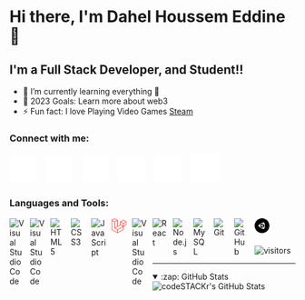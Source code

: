 # Hi there, I'm Dahel Houssem Eddine👋 


## I'm a Full Stack Developer, and Student!!


- 🌱 I’m currently learning everything 🤣
- 🥅 2023 Goals: Learn more about web3
- ⚡ Fun fact: I love Playing Video Games
[Steam](https://steamcommunity.com/id/xd_houssem19)

### Connect with me:

[![](./img/globe-dark.svg)]()
&nbsp;&nbsp;
[![](./img/youtube-dark.svg)](www.youtube.com/@xakly3009)
&nbsp;&nbsp;
[![](./img/twitter-dark.svg)](https://twitter.com/HoussemDh19)
&nbsp;&nbsp;
[![](./img/linkedin-dark.svg)](https://www.linkedin.com/in/houssem-eddine-dahel-053917268/)
&nbsp;&nbsp;
[![](./img/instagram-dark.svg)](https://www.instagram.com/houssemdh19/)
&nbsp;&nbsp;
[![](./img/discord-dark.svg)](https://discord.gg/ZyPcHKewNU)

### Languages and Tools:

[<img align="left" alt="Visual Studio Code" width="26px" src="https://cdn.jsdelivr.net/gh/devicons/devicon/icons/vscode/vscode-original.svg" style="padding-right:10px;" />]()
[<img align="left" alt="Visual Studio Code" width="26px" src="https://cdn.jsdelivr.net/gh/devicons/devicon/icons/vs/vs-original.svg" style="padding-right:10px;" />]()
[<img align="left" alt="HTML5" width="26px" src="https://cdn.jsdelivr.net/gh/devicons/devicon/icons/html5/html5-original.svg" style="padding-right:10px;" />]()
[<img align="left" alt="CSS3" width="26px" src="https://cdn.jsdelivr.net/gh/devicons/devicon/icons/css3/css3-original.svg" style="padding-right:10px;" />]()
[<img align="left" alt="JavaScript" width="26px" src="https://cdn.jsdelivr.net/gh/devicons/devicon/icons/javascript/javascript-original.svg" style="padding-right:10px;" />]()
[<img align="left" alt="Laravel" width="26px" src="./img/laravel.svg" style="padding-right:10px;" />]()
[<img align="left" alt="Visual Studio Code" width="26px" src="https://cdn.jsdelivr.net/gh/devicons/devicon/icons/vuejs/vuejs-original.svg" style="padding-right:10px;" />]()
[<img align="left" alt="React" width="26px" src="https://cdn.jsdelivr.net/gh/devicons/devicon/icons/react/react-original.svg" style="padding-right:10px;" />]()
[<img align="left" alt="Node.js" width="26px" src="https://cdn.jsdelivr.net/gh/devicons/devicon/icons/nodejs/nodejs-original.svg" style="padding-right:10px;" />]()
[<img align="left" alt="MySQL" width="26px" src="https://cdn.jsdelivr.net/gh/devicons/devicon/icons/mysql/mysql-original.svg" style="padding-right:10px;" />]()
[<img align="left" alt="Git" width="26px" src="https://cdn.jsdelivr.net/gh/devicons/devicon/icons/git/git-original.svg" style="padding-right:10px;" />]()
[<img align="left" alt="GitHub" width="26px" src="https://user-images.githubusercontent.com/3369400/139447912-e0f43f33-6d9f-45f8-be46-2df5bbc91289.png" style="padding-right:10px;" />]()
[<img align="left" alt="unity" width="26px" src="./img/unity.svg" style="padding-right:10px;" />]()

<br />
<br />

![visitors](https://visitor-badge.glitch.me/badge?page_id=Houssem-DH.Houssem-DH)

---



<details open>
  <summary>:zap: GitHub Stats</summary>

  <img align="left" alt="codeSTACKr's GitHub Stats" src="https://github-readme-stats-sigma-five.vercel.app/api?username=Houssem-DH&show_icons=true&hide_border=false&title_color=ff652f&icon_color=FFE400&bg_color=09131B&text_color=ffffff&border_color=0c1a25" />

</details>




